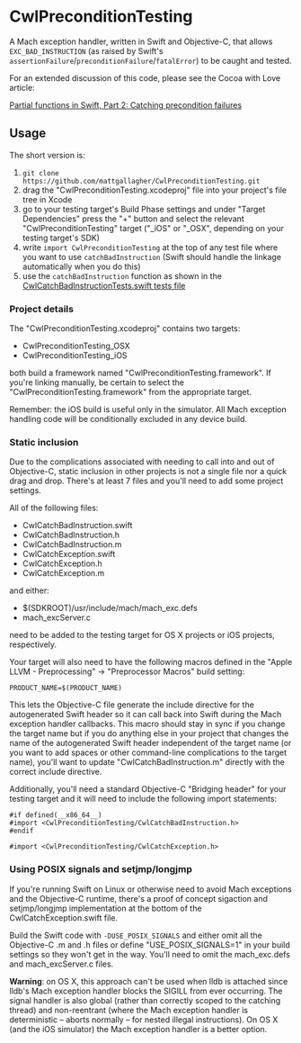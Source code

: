 # CwlPreconditionTesting

A Mach exception handler, written in Swift and Objective-C, that allows `EXC_BAD_INSTRUCTION` (as raised by Swift's `assertionFailure`/`preconditionFailure`/`fatalError`) to be caught and tested. 

For an extended discussion of this code, please see the Cocoa with Love article:
	
[Partial functions in Swift, Part 2: Catching precondition failures](http://cocoawithlove.com/blog/2016/02/02/partial-functions-part-two-catching-precondition-failures.html)

## Usage

The short version is:
    
1. `git clone https://github.com/mattgallagher/CwlPreconditionTesting.git`
2. drag the "CwlPreconditionTesting.xcodeproj" file into your project's file tree in Xcode
3. go to your testing target's Build Phase settings and under "Target Dependencies" press the "+" button and select the relevant "CwlPreconditionTesting" target ("_iOS" or "_OSX", depending on your testing target's SDK)
4. write `import CwlPreconditionTesting` at the top of any test file where you want to use `catchBadInstruction` (Swift should handle the linkage automatically when you do this)
5. use the `catchBadInstruction` function as shown in the [CwlCatchBadInstructionTests.swift tests file](https://github.com/mattgallagher/CwlPreconditionTesting/blob/master/CwlPreconditionTestingTests/CwlCatchBadInstructionTests.swift?ts=4)

### Project details

The "CwlPreconditionTesting.xcodeproj" contains two targets:
    
* CwlPreconditionTesting_OSX
* CwlPreconditionTesting_iOS

both build a framework named "CwlPreconditionTesting.framework". If you're linking manually, be certain to select the "CwlPreconditionTesting.framework" from the appropriate target.

Remember: the iOS build is useful only in the simulator. All Mach exception handling code will be conditionally excluded in any device build.

### Static inclusion

Due to the complications associated with needing to call into and out of Objective-C, static inclusion in other projects is not a single file nor a quick drag and drop. There's at least 7 files and you'll need to add some project settings.

All of the following files:

* CwlCatchBadInstruction.swift
* CwlCatchBadInstruction.h
* CwlCatchBadInstruction.m
* CwlCatchException.swift
* CwlCatchException.h
* CwlCatchException.m

and either:

* $(SDKROOT)/usr/include/mach/mach_exc.defs
* mach_excServer.c

need to be added to the testing target for OS X projects or iOS projects, respectively.

Your target will also need to have the following macros defined in the "Apple LLVM - Preprocessing" &rarr; "Preprocessor Macros" build setting:
    
    PRODUCT_NAME=$(PRODUCT_NAME)

This lets the Objective-C file generate the include directive for the autogenerated Swift header so it can call back into Swift during the Mach exception handler callbacks. This macro should stay in sync if you change the target name but if you do anything else in your project that changes the name of the autogenerated Swift header independent of the target name (or you want to add spaces or other command-line complications to the target name), you'll want to update "CwlCatchBadInstruction.m" directly with the correct include directive.

Additionally, you'll need a standard Objective-C "Bridging header" for your testing target and it will need to include the following import statements:

```
#if defined(__x86_64__)
#import <CwlPreconditionTesting/CwlCatchBadInstruction.h>
#endif

#import <CwlPreconditionTesting/CwlCatchException.h>
```

### Using POSIX signals and setjmp/longjmp

If you're running Swift on Linux or otherwise need to avoid Mach exceptions and the Objective-C runtime, there's a proof of concept sigaction and setjmp/longjmp implementation at the bottom of the CwlCatchException.swift file.

Build the Swift code with `-DUSE_POSIX_SIGNALS` and either omit all the Objective-C .m and .h files or define "USE_POSIX_SIGNALS=1" in your build settings so they won't get in the way. You'll need to omit the mach_exc.defs and mach_excServer.c files.

**Warning**: on OS X, this approach can't be used when lldb is attached since lldb's Mach exception handler blocks the SIGILL from ever occurring. The signal handler is also global (rather than correctly scoped to the catching thread) and non-reentrant (where the Mach exception handler is deterministic – aborts normally – for nested illegal instructions). On OS X (and the iOS simulator) the Mach exception handler is a better option.